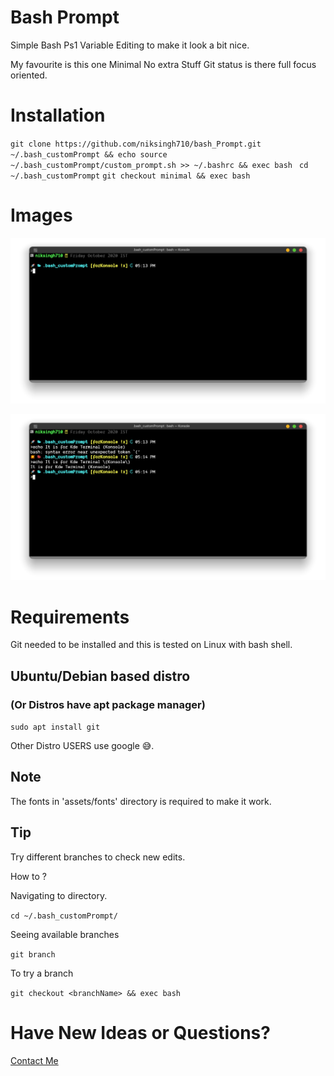 # Bash Prompt

Simple Bash Ps1 Variable Editing to make it look a bit nice.

My favourite is this one Minimal No extra Stuff Git status is there full focus oriented.

# Installation

`git clone https://github.com/niksingh710/bash_Prompt.git ~/.bash_customPrompt && echo source ~/.bash_customPrompt/custom_prompt.sh >> ~/.bashrc && exec bash `
`cd ~/.bash_customPrompt`
`git checkout minimal && exec bash`

# Images

![Image 1](https://github.com/niksingh710/bash_Prompt/blob/forKonsole/assets/images/1.png?raw=true)

![Image 1](https://github.com/niksingh710/bash_Prompt/blob/forKonsole/assets/images/2.png?raw=true)

# Requirements

Git needed to be installed and this is tested on Linux with bash shell.

## Ubuntu/Debian based distro

### (Or Distros have apt package manager)

`sudo apt install git`

Other Distro USERS use google 😅.

## Note

The fonts in 'assets/fonts' directory is required to make it work.

## Tip

Try different branches to check new edits.

How to ?

Navigating to directory.

`cd ~/.bash_customPrompt/`

Seeing available branches

`git branch`

To try a branch

`git checkout <branchName> && exec bash`

# Have New Ideas or Questions?

[Contact Me](https://t.me/niksingh710)
